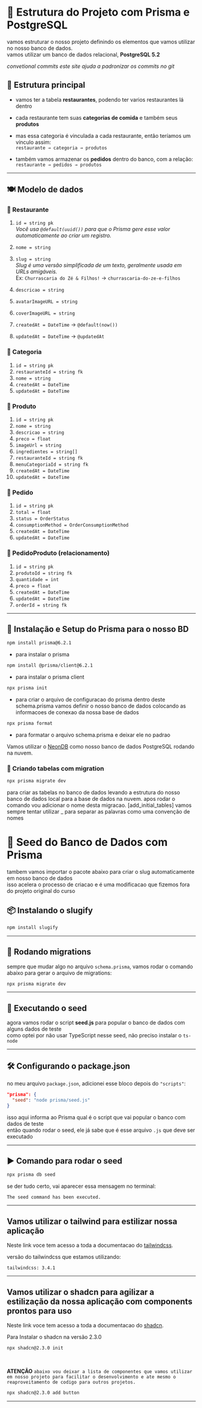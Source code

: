 # 🧱 Estrutura do Projeto com Prisma e PostgreSQL

vamos estruturar o nosso projeto definindo os elementos que vamos utilizar no nosso banco de dados.  
vamos utilizar um banco de dados relacional, **PostgreSQL 5.2**

*convetional commits este site ajuda a padronizar os commits no git*

## 🏢 Estrutura principal

- vamos ter a tabela **restaurantes**, podendo ter varios restaurantes lá dentro  
- cada restaurante tem suas **categorias de comida** e também seus **produtos**  
- mas essa categoria é vinculada a cada restaurante, então teríamos um vínculo assim:  
  `restaurante → categoria → produtos`

- também vamos armazenar os **pedidos** dentro do banco, com a relação:  
  `restaurante → pedidos → produtos`

---

## 🍽️ Modelo de dados

### 🔸 Restaurante

1. `id = string pk`  
   _Você usa `@default(uuid())` para que o Prisma gere esse valor automaticamente ao criar um registro._

2. `nome = string`  
3. `slug = string`  
   _Slug é uma versão simplificada de um texto, geralmente usada em URLs amigáveis._  
   Ex: `Churrascaria do Zé & Filhos!` → `churrascaria-do-ze-e-filhos`

4. `descricao = string`  
5. `avatarImageURL = string`  
6. `coverImageURL = string`  
7. `createdAt = DateTime` → `@default(now())`  
8. `updatedAt = DateTime` → `@updatedAt`

### 🔸 Categoria

1. `id = string pk`  
2. `restauranteId = string fk`  
3. `nome = string`  
4. `createdAt = DateTime`  
5. `updatedAt = DateTime`

### 🔸 Produto

1. `id = string pk`  
2. `nome = string`  
3. `descricao = string`  
4. `preco = float`  
5. `imageUrl = string`  
6. `ingredientes = string[]`  
7. `restauranteId = string fk`  
8. `menuCategoriaId = string fk`  
9. `createdAt = DateTime`  
10. `updatedAt = DateTime`

### 🔸 Pedido

1. `id = string pk`  
2. `total = float`  
3. `status = OrderStatus`  
4. `consumptionMethod = OrderConsumptionMethod`  
5. `createdAt = DateTime`  
6. `updatedAt = DateTime`

### 🔸 PedidoProduto (relacionamento)

1. `id = string pk`  
2. `produtoId = string fk`  
3. `quantidade = int`  
4. `preco = float`  
5. `createdAt = DateTime`  
6. `updatedAt = DateTime`  
7. `orderId = string fk`

---

## 🔧 Instalação e Setup do Prisma para o nosso BD


```bash
npm install prisma@6.2.1
```
- para instalar o prisma

```bash
npm install @prisma/client@6.2.1
```
- para instalar o prisma client



```bash
npx prisma init
```
- para criar o arquivo de configuracao do prisma
dentro deste schema.prisma vamos definir o nosso banco de dados colocando as informacoes de conexao da nossa base de dados


```bash
npx prisma format
```
- para formatar o arquivo schema.prisma e deixar ele no padrao

Vamos utilizar o [NeonDB](https://neon.tech/) como nosso banco de dados PostgreSQL rodando na nuvem.

### 🧱 Criando tabelas com migration
```bash
npx prisma migrate dev
```
 para criar as tabelas no banco de dados levando a estrutura do nosso banco de dados local para a base de dados na nuvem.
apos rodar o comando vou adicionar o nome desta migracao.
[add_initial_tables] vamos sempre tentar utilizar _ para separar as palavras como uma convenção de nomes



# 🧪 Seed do Banco de Dados com Prisma
tambem vamos importar o pacote abaixo para criar o slug automaticamente em nosso banco de dados  
isso acelera o processo de criacao e é uma modificacao que fizemos fora do projeto original do curso

## 📦 Instalando o slugify

```bash
npm install slugify
```

---

## 🔁 Rodando migrations

sempre que mudar algo no arquivo `schema.prisma`, vamos rodar o comando abaixo para gerar o arquivo de migrations:

```bash
npx prisma migrate dev
```

---

## 🌱 Executando o seed

agora vamos rodar o script **seed.js** para popular o banco de dados com alguns dados de teste  
como optei por não usar TypeScript nesse seed, não preciso instalar o `ts-node`

---

## 🛠️ Configurando o package.json

no meu arquivo `package.json`, adicionei esse bloco depois do `"scripts"`:

```json
"prisma": {
  "seed": "node prisma/seed.js"
}
```

isso aqui informa ao Prisma qual é o script que vai popular o banco com dados de teste  
então quando rodar o seed, ele já sabe que é esse arquivo `.js` que deve ser executado

---

## ▶️ Comando para rodar o seed

```bash
npx prisma db seed
```

se der tudo certo, vai aparecer essa mensagem no terminal:

```
The seed command has been executed.
```
---
## Vamos utilizar o tailwind para estilizar nossa aplicação

Neste link voce tem acesso a toda a documentacao do [tailwindcss](https://tailwindcss.com/).

versão do tailwindcss que estamos utilizando:
```
tailwindcss: 3.4.1
```

---
## Vamos utilizar o shadcn para agilizar a estilização da nossa aplicação com components prontos para uso

Neste link voce tem acesso a toda a documentacao do [shadcn](https://ui.shadcn.com/).

Para Instalar o shadcn na versão 2.3.0
```bash
npx shadcn@2.3.0 init
```
<br>

**ATENÇÃO**
`abaixo vou deixar a lista de componentes que vamos utilizar em nosso projeto para facilitar o desenvolvimento e ate mesmo o reaproveitamento de codigo para outros projetos.`

```bash
npx shadcn@2.3.0 add button


```
---

